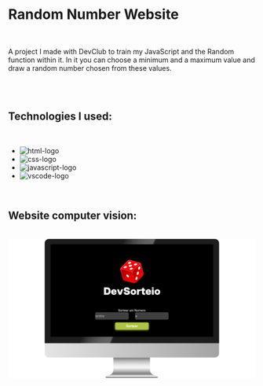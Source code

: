 <h1>Random Number Website</h1>
<br />
<p>A project I made with DevClub to train my JavaScript and the Random function within it. In it you can choose a minimum and a maximum value and draw a random number chosen from these values.</p>
<br />
<br />
<h2>Technologies I used:</h2>
<br />
<ul>
  <li><img src="https://img.shields.io/badge/HTML5-E34F26?style=for-the-badge&logo=html5&logoColor=white" alt="html-logo" /></li>
  <li><img src="https://img.shields.io/badge/CSS3-1572B6?style=for-the-badge&logo=css3&logoColor=white" alt="css-logo" /></li>
  <li><img src="https://img.shields.io/badge/JavaScript-323330?style=for-the-badge&logo=javascript&logoColor=F7DF1E" alt="javascript-logo" /></li>
  <li><img src="https://img.shields.io/badge/Visual_Studio_Code-0078D4?style=for-the-badge&logo=visual%20studio%20code&logoColor=white" alt="vscode-logo" /></li>
</ul>
<br />
<h2>Website computer vision:</h2>
<br />
<img src="https://github.com/guilhermeguariniello/Random-Number/blob/master/assets/random-website-computer-vision.png?raw=true" alt="website-computer-vision" />
